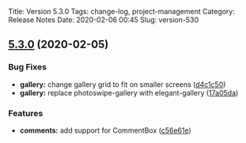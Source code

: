 Title: Version 5.3.0
Tags: change-log, project-management
Category: Release Notes
Date: 2020-02-06 00:45
Slug: version-530

<!-- yaspeller ignore:start -->

## [5.3.0](https://github.com/Pelican-Elegant/elegant/compare/V5.2.1...V5.3.0) (2020-02-05)

### Bug Fixes

- **gallery:** change gallery grid to fit on smaller screens ([d4c1c50](https://github.com/Pelican-Elegant/elegant/commit/d4c1c506d24c61e18089d303ea88bb69db077135))
- **gallery:** replace photoswipe-gallery with elegant-gallery ([17a05da](https://github.com/Pelican-Elegant/elegant/commit/17a05daec5d3aa077b96175e97ae5feda6884d9e))

### Features

- **comments:** add support for CommentBox ([c56e61e](https://github.com/Pelican-Elegant/elegant/commit/c56e61eb60a84d4d65ca2e55e068b6f0f3a87ee1))

<!-- yaspeller ignore:end -->

